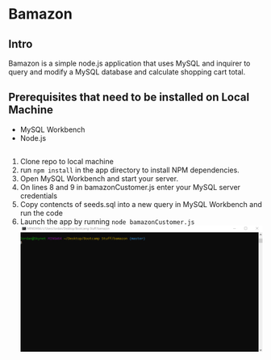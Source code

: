 # Bamazon

## Intro

Bamazon is a simple node.js application that uses MySQL and inquirer to query and modify a MySQL database and calculate shopping cart total.

## Prerequisites that need to be installed on Local Machine

- MySQL Workbench
- Node.js

##
1. Clone repo to local machine
2. run `npm install` in the app directory to install NPM dependencies. 
3. Open MySQL Workbench and start your server.
4. On lines 8 and 9 in bamazonCustomer.js enter your MySQL server credentials
5. Copy contencts of seeds.sql into a new query in MySQL Workbench and run the code
6. Launch the app by running `node bamazonCustomer.js`  
![ ](/gifs/demo.gif)
 